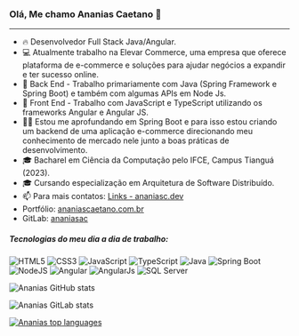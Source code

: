 ### Olá, Me chamo Ananias Caetano 👋

---

- 🔥 Desenvolvedor Full Stack Java/Angular.
- 💻 Atualmente trabalho na Elevar Commerce, uma empresa que oferece plataforma de e-commerce e soluções para ajudar negócios a expandir e ter sucesso online.
- :muscle: Back End - Trabalho primariamente com Java (Spring Framework e Spring Boot) e também com algumas APIs em Node Js.
- 💬 Front End - Trabalho com JavaScript e TypeScript utilizando os frameworks Angular e Angular JS.
- 👨‍💻 Estou me aprofundando em Spring Boot e para isso estou criando um backend de uma aplicação e-commerce direcionando meu conhecimento de mercado nele junto a boas práticas de desenvolvimento.
- 🎓 Bacharel em Ciência da Computação pelo IFCE, Campus Tianguá (2023).
- 🎓 Cursando especialização em Arquitetura de Software Distribuído.
- 📫 Para mais contatos: [Links - ananiasc.dev](https://ananiasc.dev)
- Portfólio: [ananiascaetano.com.br](https://ananiascaetano.com.br)
- GitLab: [ananiasac](https://gitlab.com/ananiasac)

##### Tecnologias do meu dia a dia de trabalho:

![HTML5](https://img.shields.io/badge/-HTML5-orange) ![CSS3](https://img.shields.io/badge/-CSS3-blue) ![JavaScript](https://img.shields.io/badge/-JavaScript-gray) ![TypeScript](https://img.shields.io/badge/-TypeScript-blue) ![Java](https://img.shields.io/badge/Java-1.8-blue) ![Spring Boot](https://img.shields.io/badge/Spring%20Boot-2.x-green) ![NodeJS](https://img.shields.io/badge/-NodeJS-green)
![Angular](https://img.shields.io/badge/Angular-11%2B-red) ![AngularJs](https://img.shields.io/badge/AngularJS-1.x-FF6347) ![SQL Server](https://img.shields.io/badge/MSSQL-13-orange)

![Ananias GitHub stats](https://github-readme-stats.vercel.app/api?username=ananiasc&hide=contribs,prs&locale=pt-br)

![Ananias GitLab stats](https://gitlab-readme-stats-five.vercel.app/api?username=ananiasac&hide=["groups"])

[![Ananias top languages](https://github-readme-stats.vercel.app/api/top-langs/?username=ananiasc&locale=pt-br)](https://github.com/anuraghazra/github-readme-stats)
